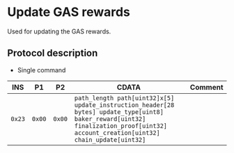 # Update GAS rewards

Used for updating the GAS rewards.

## Protocol description

* Single command

INS | P1 | P2 | CDATA | Comment |
|----|--------|-----|-------------|----|
| `0x23` | `0x00` | `0x00` | `path_length path[uint32]x[5] update_instruction_header[28 bytes] update_type[uint8] baker_reward[uint32] finalization_proof[uint32] account_creation[uint32] chain_update[uint32]` | |
